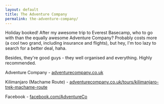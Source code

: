 ```yaml
---
layout: default
title: The Adventure Company
permalink: the-adventure-company/
---
```


Holiday booked! After my awesome trip to Everest Basecamp, who to go with than the equally awesome Adventure Company? Probably costs more (a cool two grand, including insurance and flights), but hey, I'm too lazy to search for a better deal, haha.

Besides, they're good guys - they well organised and everything. Highly recommended.

Adventure Company - [adventurecompany.co.uk](http://www.adventurecompany.co.uk/)

Kilimanjaro (Machame Route) - [adventurecompany.co.uk/tours/kilimanjaro-trek-machame-route](http://www.adventurecompany.co.uk/tours/kilimanjaro-trek-machame-route)

Facebook - [facebook.com/AdventureCo](https://www.facebook.com/AdventureCo)

